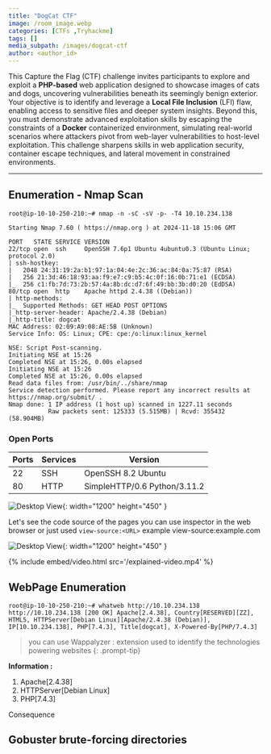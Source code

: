 ```yaml
---
title: "DogCat CTF"
image: /room_image.webp
categories: [CTFs ,Tryhackme]
tags: []
media_subpath: /images/dogcat-ctf
author: <author_id>
---
```


This Capture the Flag (CTF) challenge invites participants to explore and exploit a **PHP-based** web application designed to showcase images of cats and dogs, uncovering vulnerabilities beneath its seemingly benign exterior. Your objective is to identify and leverage a **Local File Inclusion** (LFI) flaw, enabling access to sensitive files and deeper system insights. Beyond this, you must demonstrate advanced exploitation skills by escaping the constraints of a **Docker** containerized environment, simulating real-world scenarios where attackers pivot from web-layer vulnerabilities to host-level exploitation. This challenge sharpens skills in web application security, container escape techniques, and lateral movement in constrained environments.

----

## **Enumeration - Nmap Scan**

```console
root@ip-10-10-250-210:~# nmap -n -sC -sV -p- -T4 10.10.234.138

Starting Nmap 7.60 ( https://nmap.org ) at 2024-11-18 15:06 GMT

PORT   STATE SERVICE VERSION
22/tcp open  ssh     OpenSSH 7.6p1 Ubuntu 4ubuntu0.3 (Ubuntu Linux; protocol 2.0)
| ssh-hostkey: 
|   2048 24:31:19:2a:b1:97:1a:04:4e:2c:36:ac:84:0a:75:87 (RSA)
|   256 21:3d:46:18:93:aa:f9:e7:c9:b5:4c:0f:16:0b:71:e1 (ECDSA)
|_  256 c1:fb:7d:73:2b:57:4a:8b:dc:d7:6f:49:bb:3b:d0:20 (EdDSA)
80/tcp open  http    Apache httpd 2.4.38 ((Debian))
| http-methods: 
|_  Supported Methods: GET HEAD POST OPTIONS
|_http-server-header: Apache/2.4.38 (Debian)
|_http-title: dogcat
MAC Address: 02:09:A9:08:AE:5B (Unknown)
Service Info: OS: Linux; CPE: cpe:/o:linux:linux_kernel

NSE: Script Post-scanning.
Initiating NSE at 15:26
Completed NSE at 15:26, 0.00s elapsed
Initiating NSE at 15:26
Completed NSE at 15:26, 0.00s elapsed
Read data files from: /usr/bin/../share/nmap
Service detection performed. Please report any incorrect results at https://nmap.org/submit/ .
Nmap done: 1 IP address (1 host up) scanned in 1227.11 seconds
           Raw packets sent: 125333 (5.515MB) | Rcvd: 355432 (58.904MB)
```
### **Open Ports**

| Ports | Services | Version                      |
| ----- | -------- | ---------------------------- |
| 22    | SSH      | OpenSSH 8.2  Ubuntu          |
| 80    | HTTP     | SimpleHTTP/0.6 Python/3.11.2 |

![Desktop View](/webpage-80.webp){: width="1200" height="450" }

Let's see the code source of the pages you can use inspector in the web browser or just used `view-source:<URL>` example view-source:example.com

![Desktop View](/source-code.webp){: width="1200" height="450" }

{% include embed/video.html src='/explained-video.mp4' %}

## **WebPage Enumeration**

```console
root@ip-10-10-250-210:~# whatweb http://10.10.234.138
http://10.10.234.138 [200 OK] Apache[2.4.38], Country[RESERVED][ZZ], HTML5, HTTPServer[Debian Linux][Apache/2.4.38 (Debian)], IP[10.10.234.138], PHP[7.4.3], Title[dogcat], X-Powered-By[PHP/7.4.3]
```

> you can use Wappalyzer : extension used to identify the technologies powering websites
{: .prompt-tip}

**Information :**
1. Apache[2.4.38]
2. HTTPServer[Debian Linux]
3. PHP[7.4.3]

Consequence 

## **Gobuster brute-forcing directories**
```console
```